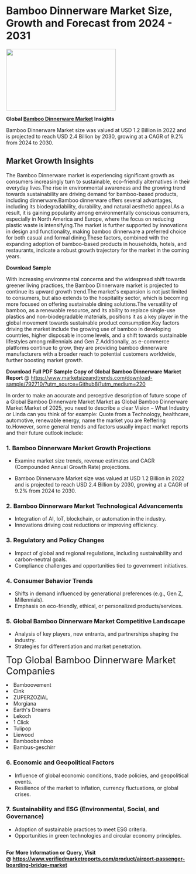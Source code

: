 <H1>Bamboo Dinnerware Market Size, Growth and Forecast from 2024 - 2031</H1><img class="aligncenter size-medium wp-image-584254" src="https://thirdeyenews.in/wp-content/uploads/2024/09/Global-Market-Research-300x168.jpeg" alt="" width="300" height="168" /><p><strong>Global&nbsp;<a href="https://www.marketsizeandtrends.com/download-sample/792710/?utm_source=Github8j?utm_medium=220">Bamboo Dinnerware Market</a> Insights</strong></p><p>Bamboo Dinnerware Market size was valued at USD 1.2 Billion in 2022 and is projected to reach USD 2.4 Billion by 2030, growing at a CAGR of 9.2% from 2024 to 2030.</p><p><h2>Market Growth Insights</h2> <p>The Bamboo Dinnerware market is experiencing significant growth as consumers increasingly turn to sustainable, eco-friendly alternatives in their everyday lives.The rise in environmental awareness and the growing trend towards sustainability are driving demand for bamboo-based products, including dinnerware.Bamboo dinnerware offers several advantages, including its biodegradability, durability, and natural aesthetic appeal.As a result, it is gaining popularity among environmentally conscious consumers, especially in North America and Europe, where the focus on reducing plastic waste is intensifying.The market is further supported by innovations in design and functionality, making bamboo dinnerware a preferred choice for both casual and formal dining.These factors, combined with the expanding adoption of bamboo-based products in households, hotels, and restaurants, indicate a robust growth trajectory for the market in the coming years.</p> <p><strong>Download Sample</strong></p> <p>With increasing environmental concerns and the widespread shift towards greener living practices, the Bamboo Dinnerware market is projected to continue its upward growth trend.The market's expansion is not just limited to consumers, but also extends to the hospitality sector, which is becoming more focused on offering sustainable dining solutions.The versatility of bamboo, as a renewable resource, and its ability to replace single-use plastics and non-biodegradable materials, positions it as a key player in the global movement towards sustainable product consumption.Key factors driving the market include the growing use of bamboo in developing countries, higher disposable income levels, and a shift towards sustainable lifestyles among millennials and Gen Z.Additionally, as e-commerce platforms continue to grow, they are providing bamboo dinnerware manufacturers with a broader reach to potential customers worldwide, further boosting market growth.</p> <p><span class=""><strong>Download Full PDF Sample Copy of Global Bamboo Dinnerware Market Report</strong> @ <a href="https://www.marketsizeandtrends.com/download-sample/792710/?utm_source=Github8j?utm_medium=220" target="_blank">https://www.marketsizeandtrends.com/download-sample/792710/?utm_source=Github8j?utm_medium=220</a></span></p><p>In order to make an accurate and perceptive description of future scope of a Global&nbsp;Bamboo Dinnerware Market Market as Global&nbsp;Bamboo Dinnerware Market Market of 2025, you need to describe a clear Vision &ndash; What Industry or Linda can you think of for example: Quote from a Technology, healthcare, automotive, renewable energy, name the market you are Reffering to.However, some general trends and factors usually impact market reports and their future outlook include:</p><h3>1.&nbsp;<strong>Bamboo Dinnerware Market Growth Projections</strong></h3><ul><li>Examine market size trends, revenue estimates and CAGR (Compounded Annual Growth Rate) projections.</li><li><p>Bamboo Dinnerware Market size was valued at USD 1.2 Billion in 2022 and is projected to reach USD 2.4 Billion by 2030, growing at a CAGR of 9.2% from 2024 to 2030.</p></li></ul><h3>2.&nbsp;<strong>Bamboo Dinnerware Market Technological Advancements</strong></h3><ul><li>Integration of AI, IoT, blockchain, or automation in the industry.</li><li>Innovations driving cost reductions or improving efficiency.</li></ul><h3>3.&nbsp;<strong>Regulatory and Policy Changes</strong></h3><ul><li>Impact of global and regional regulations, including sustainability and carbon-neutral goals.</li><li>Compliance challenges and opportunities tied to government initiatives.</li></ul><h3>4.&nbsp;<strong>Consumer Behavior Trends</strong></h3><ul><li>Shifts in demand influenced by generational preferences (e.g., Gen Z, Millennials).</li><li>Emphasis on eco-friendly, ethical, or personalized products/services.</li></ul><h3>5.&nbsp;<strong>Global Bamboo Dinnerware Market Competitive Landscape</strong></h3><ul><li>Analysis of key players, new entrants, and partnerships shaping the industry.</li><li>Strategies for differentiation and market penetration.</li></ul><p data-pm-slice="1 1 []"><span style="color: inherit; font-family: inherit; font-size: 25px;">Top Global Bamboo Dinnerware Market Companies</span></p><div class="" data-test-id=""><p><li>Bamboovement</li><li> Cink</li><li> ZUPERZOZIAL</li><li> Morgiana</li><li> Earth's Dreams</li><li> Lekoch</li><li> 1 Click</li><li> Tulipop</li><li> Liewood</li><li> Bamboobamboo</li><li> Bambus-geschirr</li></p></div><h3>6.&nbsp;<strong>Economic and Geopolitical Factors</strong></h3><ul><li>Influence of global economic conditions, trade policies, and geopolitical events.</li><li>Resilience of the market to inflation, currency fluctuations, or global crises.</li></ul><h3>7.&nbsp;<strong>Sustainability and ESG (Environmental, Social, and Governance)</strong></h3><ul><li>Adoption of sustainable practices to meet ESG criteria.</li><li>Opportunities in green technologies and circular economy principles.</li></ul><h2><strong style="font-size: 14px;">For More Information or Query, Visit @&nbsp;</strong><a style="background-color: #ffffff; font-size: 14px;" href="https://www.marketsizeandtrends.com/report/bamboo-dinnerware-market/" target="_blank">https://www.verifiedmarketreports.com/product/airport-passenger-boarding-bridge-market</a></h2>